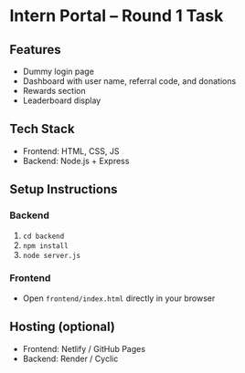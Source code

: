 # Intern Portal – Round 1 Task

## Features
- Dummy login page
- Dashboard with user name, referral code, and donations
- Rewards section
- Leaderboard display

## Tech Stack
- Frontend: HTML, CSS, JS
- Backend: Node.js + Express

## Setup Instructions

### Backend
1. `cd backend`
2. `npm install`
3. `node server.js` 

### Frontend
- Open `frontend/index.html` directly in your browser

## Hosting (optional)
- Frontend: Netlify / GitHub Pages
- Backend: Render / Cyclic
